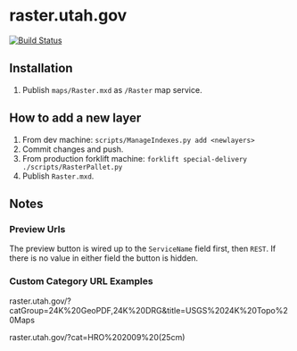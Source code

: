 raster.utah.gov
================
[![Build Status](https://travis-ci.com/agrc/raster.svg?branch=master)](https://travis-ci.com/agrc/raster)

## Installation
1. Publish `maps/Raster.mxd` as `/Raster` map service.

## How to add a new layer
1. From dev machine: `scripts/ManageIndexes.py add <newlayers>`
1. Commit changes and push.
1. From production forklift machine: `forklift special-delivery ./scripts/RasterPallet.py`
1. Publish `Raster.mxd`.

## Notes
### Preview Urls
The preview button is wired up to the `ServiceName` field first, then `REST`. If there is no value in either field the button is hidden.

### Custom Category URL Examples
raster.utah.gov/?catGroup=24K%20GeoPDF,24K%20DRG&title=USGS%2024K%20Topo%20Maps

raster.utah.gov/?cat=HRO%202009%20(25cm)

